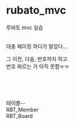 # rubato_mvc

루바토 mvc 실습<br><br>

대충 페이징 하다가 말았다...

그 이전, 다음, 번호까지 하고<br>
번호 짜르는 거 아직 못함ㅠㅠ

<br><br><br>

테이블--<br>
RBT_Member<br>
RBT_Board
